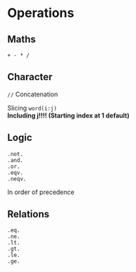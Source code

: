 # Operations

## Maths

`+ - * /`    

## Character

`//` Concatenation

Slicing
`word(i:j) `    
**Including j!!!! (Starting index at 1 default)**

## Logic

````
.not.
.and.
.or.
.eqv.
.neqv.
````

In order of precedence

## Relations

````
.eq.
.ne.
.lt.
.gt.
.le.
.ge.
````
